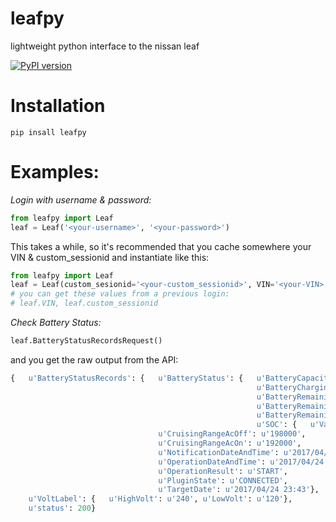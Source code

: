 # leafpy
lightweight python interface to the nissan leaf

[![PyPI version](https://badge.fury.io/py/leafpy.svg)](https://badge.fury.io/py/leafpy)

# Installation
```
pip insall leafpy
```

# Examples:

*Login with username & password:*

```python
from leafpy import Leaf
leaf = Leaf('<your-username>', '<your-password>')
```

This takes a while, so it's recommended that you cache somewhere your VIN & custom_sessionid and instantiate like this:

```python
from leafpy import Leaf
leaf = Leaf(custom_sesionid='<your-custom_sessionid>', VIN='<your-VIN>')
# you can get these values from a previous login:
# leaf.VIN, leaf.custom_sessionid
```

*Check Battery Status:*
```python
leaf.BatteryStatusRecordsRequest()
```
and you get the raw output from the API:
```python
{   u'BatteryStatusRecords': {   u'BatteryStatus': {   u'BatteryCapacity': u'240',
                                                       u'BatteryChargingStatus': u'NOT_CHARGING',
                                                       u'BatteryRemainingAmount': u'240',
                                                       u'BatteryRemainingAmountWH': u'28880',
                                                       u'BatteryRemainingAmountkWH': u'',
                                                       u'SOC': {   u'Value': u'100'}},
                                 u'CruisingRangeAcOff': u'198000',
                                 u'CruisingRangeAcOn': u'192000',
                                 u'NotificationDateAndTime': u'2017/04/24 23:43',
                                 u'OperationDateAndTime': u'2017/04/24 23:43',
                                 u'OperationResult': u'START',
                                 u'PluginState': u'CONNECTED',
                                 u'TargetDate': u'2017/04/24 23:43'},
    u'VoltLabel': {   u'HighVolt': u'240', u'LowVolt': u'120'},
    u'status': 200}
```
